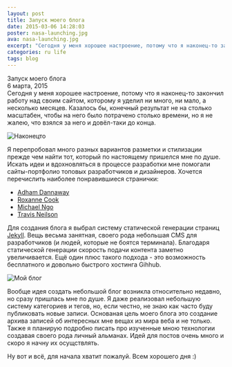 ```yaml
---
layout: post
title: Запуск моего блога
date: 2015-03-06 14:28:03
poster: nasa-launching.jpg
ava: nasa-launching.jpg
excerpt: "Сегодня у меня хорошее настроение, потому что я наконец-то закончил работу над своим сайтом, которому я уделил ни много, ни мало, а несколько месяцев."
categories: ru life
tags: blog
---
```


<div class="title" data-poster="nasa-launching.jpg">Запуск моего блога</div>
<div class="date">6 марта, 2015</div>
Сегодня у меня хорошее настроение, потому что я наконец-то закончил работу над своим сайтом, которому я уделил ни много, ни мало, а несколько месяцев. Казалось бы, конечный результат не на столько масштабен, чтобы на него было потрачено столько времени, но я не жалею, что взялся за него и довёл-таки до конца.

![Наконецто](../blog-images/success.jpg)

Я перепробовал много разных вариантов разметки и стилизации прежде чем найти тот, который по настоящему пришелся мне по душе. Искать идеи и вдохновляться в процессе разработки мне помогали сайты-портфолио топовых разработчиков и дизайнеров. Хочется перечислить наиболее понравившиеся странички:

- [Adham Dannaway](http://www.adhamdannaway.com/)
- [Roxanne Cook](http://www.roxannecook.com/)
- [Michael Ngo](http://www.hellomichael.com/)
- [Travis Neilson](http://travisneilson.com/)

Для создания блога я выбрал систему статической генерации страниц [Jekyll](http://jekyllrb.com). Вещь весьма занятная, своего рода небольшая CMS для разработчиков (и людей, которые не боятся терминала). Благодаря статической генерации скорость подачи контента заметно увеличивается. Ещё один плюс такого подхода - это возможность бесплатного и довольно быстрого хостинга Gihhub.

![Мой блог](../blog-images/tablet-blog.jpg)

Вообще идея создать небольшой блог возникла относительно недавно, но сразу пришлась мне по душе. Я даже реализовал небольшую систему категориев и тегов, но, если честно, не знаю как часто буду публиковать новые записи. Основаная цель моего блога это создание архива записей об интересных мне вещах из мира веба и не только. Также я планирую подробно писать про изученные мною технологии создавая своего рода личный альманах. Идей для постов очень много и скоро я начну их осущствлять.

Ну вот и всё, для начала хватит пожалуй. Всем хорошего дня :)